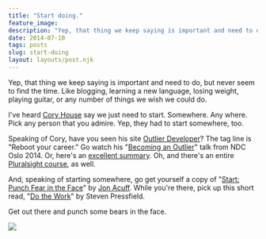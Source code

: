 ```yaml
---
title: "Start doing."
feature_image: 
description: "Yep, that thing we keep saying is important and need to do, but never seem to find the time. Like blogging, learning a new language, losing…"
date: 2014-07-10
tags: posts
slug: start-doing
layout: layouts/post.njk
---
```


Yep, that thing we keep saying is important and need to do, but never seem to find the time. Like blogging, learning a new language, losing weight, playing guitar, or any number of things we wish we could do.

I've heard [Cory House](https://twitter.com/housecor) say we just need to start. Somewhere. Any where. Pick any person that you admire. Yep, they had to start somewhere, too.

Speaking of Cory, have you seen his site [Outlier Developer](http://www.outlierdeveloper.com/)? The tag line is "Reboot your career." Go watch his "[Becoming an Outlier](https://vimeo.com/97415346)" talk from NDC Oslo 2014. Or, here's an [excellent summary](http://theburningmonk.com/2014/06/ndc-oslo-2014-takeaways-from-career-reboot-for-the-developer-mind/). Oh, and there's an entire [Pluralsight course](http://pluralsight.com/training/Courses/TableOfContents/career-reboot-for-developer-mind), as well.

And, speaking of starting somewhere, go get yourself a copy of "[Start: Punch Fear in the Face](http://www.amazon.com/Start-Punch-Escape-Average-Matters-ebook/dp/B00CHVIVMY/ref=sr_1_1?ie=UTF8&qid=1404999518&sr=8-1)" by [Jon Acuff](http://acuff.me/). While you're there, pick up this short read, "[Do the Work](http://www.amazon.com/Do-Work-Steven-Pressfield-ebook/dp/B004PGO25O/ref=sr_1_1?s=books&ie=UTF8&qid=1404999903&sr=1-1)" by Steven Pressfield.

Get out there and punch some bears in the face.

![](/content/images/2014/Jul/bear-punch.jpg)
